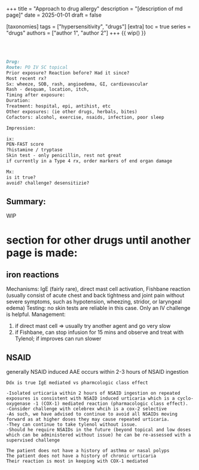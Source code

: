 +++
title = "Approach to drug allergy"
description = "[description of md page]"
date = 2025-01-01
draft = false

[taxonomies]
tags = ["hypersensitivity", "drugs"]
[extra]
toc = true
series = "drugs"
authors = ["author 1", "author 2"]
+++
{{ wip() }}

</br>
</br>
<div class="blur-container">

```md
Drug:
Route: PO IV SC topical
Prior exposure? Reaction before? Had it since?
Most recent rx?
Sx: wheeze, SOB, rash, angioedema, GI, cardiovascular
Rash - desquam, location, itch,
Timing after exposure:
Duration:
Treatment: hospital, epi, antihist, etc
Other exposures: (ie other drugs, herbals, bites)
Cofactors: alcohol, exercise, nsaids, infection, poor sleep

Impression:

ix:
PEN-FAST score
?histamine / tryptase
Skin test - only penicillin, rest not great
if currently in a Type 4 rx, order markers of end organ damage

Mx:
is it true?
avoid? challenge? desensitizie?
```

## Summary:

WIP

# section for other drugs until another page is made:

## iron reactions

Mechanisms: IgE (fairly rare), direct mast cell activation, Fishbane reaction (usually consist of acute chest and back tightness and joint pain without severe symptoms, such as hypotension, wheezing, stridor, or laryngeal edema)
Testing: no skin tests are reliable in this case. Only an IV challenge is helpful.
Management:

1. if direct mast cell => usually try another agent and go very slow
2. if Fishbane, can stop infusion for 15 mins and observe and treat with Tylenol; if improves can run slower

## NSAID

generally NSAID induced AAE occurs within 2-3 hours of NSAID ingestion

```
Ddx is true IgE mediated vs pharmcologic class effect

-Isolated urticaria within 2 hours of NSAID ingestion on repeated exposures is consistent with NSAID induced urticaria which is a cyclo-oxygenase -1 (COX-1) mediated reaction (pharmacologic class effect).
-Consider challenge with celebrex whcih is a cox-2 selective
-As such, we have advised to continue to avoid all NSAIDs moving forward as at higher doses they may cause repeated urticaria. 
-They can continue to take tylenol without issue. 
-Should he require NSAIDs in the future (beyond topical and low doses which can be administered without issue) he can be re-assessed with a supervised challenge

The patient does not have a history of asthma or nasal polyps
The patient does not have a history of chronic urticaria
Their reaction is most in keeping with COX-1 mediated
```

</div>
